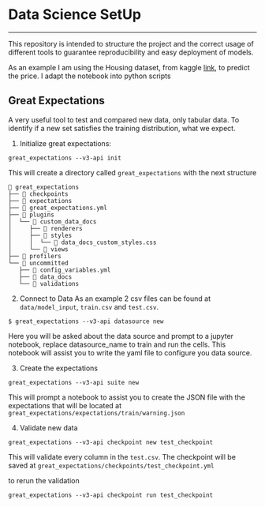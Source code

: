 # Data Science SetUp
-----------
This repository is intended to structure the project and the correct usage of different tools to guarantee reproducibility and easy deployment of models.

As an example I am using the Housing dataset, from kaggle [link](https://www.kaggle.com/code/yasserh/housing-price-prediction-best-ml-algorithms), to predict the price. I adapt the notebook into python scripts


## Great Expectations
A very useful tool to test and compared new data, only tabular data. To identify if a new set satisfies the training distribution, what we expect.

1. Initialize great expectations:

```
great_expectations --v3-api init
```

This will create a directory called `great_expectations` with the next structure

```
 great_expectations
├──  checkpoints
├──  expectations
├──  great_expectations.yml
├──  plugins
│  └──  custom_data_docs
│     ├──  renderers
│     ├──  styles
│     │  └──  data_docs_custom_styles.css
│     └──  views
├──  profilers
└──  uncommitted
   ├──  config_variables.yml
   ├──  data_docs
   └──  validations
```

2. Connect to Data
As an example 2 csv files can be found at `data/model_input`, `train.csv` and `test.csv`.

````
$ great_expectations --v3-api datasource new
````
Here you will be asked about the data source and prompt to a jupyter notebook, replace datasource_name to train and run the cells. This notebook will assist you to write the yaml file to configure you data source.

3. Create the expectations
````
great_expectations --v3-api suite new
````
This will prompt a notebook to assist you to create the JSON file with the expectations that will be located at `great_expectations/expectations/train/warning.json`

4. Validate new data
````
great_expectations --v3-api checkpoint new test_checkpoint
````
This will validate every column in the `test.csv`. The checkpoint will be saved at `great_expectations/checkpoints/test_checkpoint.yml`

to rerun the validation
````
great_expectations --v3-api checkpoint run test_checkpoint
````
